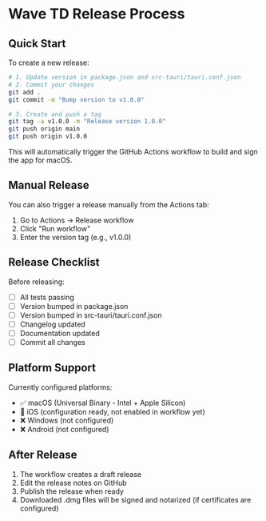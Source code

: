 # Wave TD Release Process

## Quick Start

To create a new release:

```bash
# 1. Update version in package.json and src-tauri/tauri.conf.json
# 2. Commit your changes
git add .
git commit -m "Bump version to v1.0.0"

# 3. Create and push a tag
git tag -a v1.0.0 -m "Release version 1.0.0"
git push origin main
git push origin v1.0.0
```

This will automatically trigger the GitHub Actions workflow to build and sign the app for macOS.

## Manual Release

You can also trigger a release manually from the Actions tab:
1. Go to Actions → Release workflow
2. Click "Run workflow"
3. Enter the version tag (e.g., v1.0.0)

## Release Checklist

Before releasing:
- [ ] All tests passing
- [ ] Version bumped in package.json
- [ ] Version bumped in src-tauri/tauri.conf.json
- [ ] Changelog updated
- [ ] Documentation updated
- [ ] Commit all changes

## Platform Support

Currently configured platforms:
- ✅ macOS (Universal Binary - Intel + Apple Silicon)
- 🚧 iOS (configuration ready, not enabled in workflow yet)
- ❌ Windows (not configured)
- ❌ Android (not configured)

## After Release

1. The workflow creates a draft release
2. Edit the release notes on GitHub
3. Publish the release when ready
4. Downloaded .dmg files will be signed and notarized (if certificates are configured)